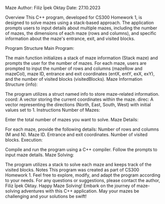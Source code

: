 Maze
Author: Filiz İpek Oktay
Date: 27.10.2023

Overview
This C++ program, developed for CS300 Homework 1, is designed to solve mazes using a stack-based approach. The application prompts users to input details about multiple mazes, including the number of mazes, the dimensions of each maze (rows and columns), and specific information about the maze's entrance, exit, and visited blocks.

Program Structure
Main Program:

The main function initializes a stack of maze information (Stack<info> maze) and prompts the user for the number of mazes.
For each maze, users are prompted to input the number of rows and columns (mazeRow and mazeCol), maze ID, entrance and exit coordinates (entX, entY, exX, exY), and the number of visited blocks (visitedBlocks).
Maze Information Structure (info):

The program utilizes a struct named info to store maze-related information.
coord: A vector storing the current coordinates within the maze.
direc: A vector representing the directions (North, East, South, West) with initial values set to 1.
Instructions
Number of Mazes:

Enter the total number of mazes you want to solve.
Maze Details:

For each maze, provide the following details:
Number of rows and columns (M and N).
Maze ID.
Entrance and exit coordinates.
Number of visited blocks.
Execution:

Compile and run the program using a C++ compiler.
Follow the prompts to input maze details.
Maze Solving:

The program utilizes a stack to solve each maze and keeps track of the visited blocks.
Notes
This program was created as part of CS300 Homework 1.
Feel free to explore, modify, and adapt the program according to your needs.
For any questions or suggestions, please contact the author, Filiz İpek Oktay.
Happy Maze Solving!
Embark on the journey of maze-solving adventures with this C++ application. May your mazes be challenging and your solutions be swift!





